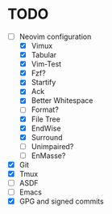 # TODO

- [ ] Neovim configuration
	- [x] Vimux
	- [x] Tabular
	- [x] Vim-Test
	- [x] Fzf?
	- [x] Startify
	- [x] Ack
	- [x] Better Whitespace
	- [ ] Format?
	- [x] File Tree
	- [x] EndWise
	- [x] Surround
	- [ ] Unimpaired?
	- [ ] EnMasse?
- [x] Git
- [x] Tmux
- [ ] ASDF
- [ ] Emacs
- [x] GPG and signed commits
